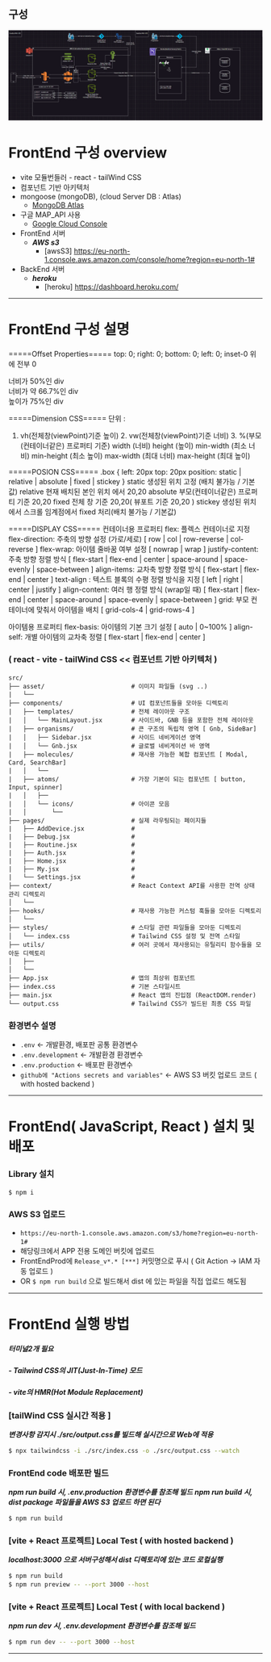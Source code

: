 ## 구성
![구성](구성도.png)

#### 
# FrontEnd 구성 overview
#### 
- vite 모듈번들러 - react - tailWind CSS
- 컴포넌트 기반 아키텍처
- mongoose (mongoDB), (cloud Server DB : Atlas)
  - [MongoDB Atlas](https://cloud.mongodb.com/v2#/org/66fcba7d069a4d43c73cf7af/projects)
- 구글 MAP_API 사용
  - [Google Cloud Console](https://console.cloud.google.com/apis/credentials?hl=ko&project=effective-brook-437306-h0)
- FrontEnd 서버
  - ***AWS s3***
    - [awsS3] https://eu-north-1.console.aws.amazon.com/console/home?region=eu-north-1#
- BackEnd 서버
  - ***heroku***
    - [heroku] https://dashboard.heroku.com/

___

#### 
# FrontEnd 구성 설명
#### 

=====Offset Properties=====
  top: 0;
  right: 0;
  bottom: 0;
  left: 0;
inset-0 위에 전부 0
<div class="w-1/2">너비가 50%인 div</div>
<div class="w-2/3">너비가 약 66.7%인 div</div>
<div class="h-3/4">높이가 75%인 div</div>

=====Dimension CSS=====
단위 : 
1. vh(전체창(viewPoint)기준 높이)  2. vw(전체창(viewPoint)기준 너비) 3. %(부모(컨테이너같은) 프로퍼티 기준)
width (너비)
height (높이)
min-width (최소 너비)
min-height (최소 높이)
max-width (최대 너비)
max-height (최대 높이)

=====POSION CSS=====
.box {
  left: 20px
  top: 20px
  position: static | relative | absolute | fixed | stickey
}
static	생성된 위치 고정 (배치 불가능 / 기본값)
relative	현재 배치된 본인 위치 에서 20,20
absolute	부모(컨테이너같은) 프로퍼티 기준 20,20
fixed	전체 창 기준 20,20( 뷰포트 기준 20,20 )
stickey	생성된 위치 에서 스크롤 임계점에서 fixed 처리(배치 불가능 / 기본값)

=====DISPLAY CSS=====
컨테이너용 프로퍼티
flex: 플렉스 컨테이너로 지정
flex-direction: 주축의 방향 설정 (가로/세로)
    [ row | col | row-reverse | col-reverse ]
flex-wrap: 아이템 줄바꿈 여부 설정
    [ nowrap | wrap ]
justify-content: 주축 방향 정렬 방식
    [ flex-start | flex-end | center | space-around | space-evenly | space-between ]
align-items: 교차축 방향 정렬 방식
    [ flex-start | flex-end | center ]
text-align : 텍스트 블록의 수평 정렬 방식을 지정
    [ left | right | center | justify ]
align-content: 여러 행 정렬 방식 (wrap일 때)
    [ flex-start | flex-end | center | space-around | space-evenly | space-between ]
grid: 부모 컨테이너에 맞춰서 아이템을 배치
    [ grid-cols-4 | grid-rows-4 ]

아이템용 프로퍼티
flex-basis: 아이템의 기본 크기 설정
    [ auto | 0~100% ]
align-self: 개별 아이템의 교차축 정렬
    [ flex-start | flex-end | center ]

### ( react - vite - tailWind CSS << 컴포넌트 기반 아키텍처 )
```tree
src/
├── asset/                        # 이미지 파일들 (svg ..)
|   └──                           
├── components/                   # UI 컴포넌트들을 모아둔 디렉토리 
|   ├── templates/                # 전체 레이아웃 구조 
|   │   └── MainLayout.jsx        # 사이드바, GNB 등을 포함한 전체 레이아웃
|   ├── organisms/                # 큰 구조의 독립적 영역 [ Gnb, SideBar]
|   │   ├── Sidebar.jsx           # 사이드 네비게이션 영역
|   │   └── Gnb.jsx               # 글로벌 네비게이션 바 영역
|   ├── molecules/                # 재사용 가능한 복합 컴포넌트 [ Modal, Card, SearchBar]
|   │   └── 
|   ├── atoms/                    # 가장 기본이 되는 컴포넌트 [ button, Input, spinner]
|   │   ├──
|   │   └── icons/                # 아이콘 모음
|   │       └──
├── pages/                        # 실제 라우팅되는 페이지들
|   ├── AddDevice.jsx             #
|   ├── Debug.jsx                 #
|   ├── Routine.jsx               #
|   ├── Auth.jsx                  #
|   ├── Home.jsx                  #
|   ├── My.jsx                    #
|   └── Settings.jsx              #
├── context/                      # React Context API를 사용한 전역 상태 관리 디렉토리
│   └──       
├── hooks/                        # 재사용 가능한 커스텀 훅들을 모아둔 디렉토리
│   └──     
├── styles/                       # 스타일 관련 파일들을 모아둔 디렉토리
│   └── index.css                 # Tailwind CSS 설정 및 전역 스타일
├── utils/                        # 여러 곳에서 재사용되는 유틸리티 함수들을 모아둔 디렉토리
│   ├──       
│   └──       
├── App.jsx                       # 앱의 최상위 컴포넌트
├── index.css                     # 기본 스타일시트
├── main.jsx                      # React 앱의 진입점 (ReactDOM.render)
└── output.css                    # Tailwind CSS가 빌드된 최종 CSS 파일
```

### 환경변수 설명
  - `.env` <- 개발환경, 배포판 공통 환경변수
  - `.env.development` <- 개발환경 환경변수
  - `.env.production`  <- 배포판 환경변수
  - `github에 "Actions secrets and variables"` <- AWS S3 버킷 업로드 코드 ( with hosted backend )

___

#### 
# FrontEnd( JavaScript, React ) 설치 및 배포
#### 

### Library 설치
```bash
$ npm i
```

### AWS S3 업로드
  - `https://eu-north-1.console.aws.amazon.com/s3/home?region=eu-north-1#` 
  - 해당링크에서 APP 전용 도메인 버킷에 업로드
  - FrontEndProd에 `Release_v*.* [***]` 커밋명으로 푸시 ( Git Action -> IAM 자동 업로드 )
  - OR `$ npm run build` 으로 빌드해서 dist 에 있는 파일을 직접 업로드 해도됨

___

#### 
# FrontEnd 실행 방법 
##### 터미널2개 필요
#####  - Tailwind CSS의 JIT(Just-In-Time) 모드
#####  - vite의 HMR(Hot Module Replacement)
#### 

### [tailWind CSS 실시간 적용 ]
***변경사항 감지시 ./src/output.css를 빌드해 실시간으로 Web에 적용***
```bash
$ npx tailwindcss -i ./src/index.css -o ./src/output.css --watch
```
### FrontEnd code 배포판 빌드
***npm run build 시, .env.production 환경변수를 참조해 빌드***
***npm run build 시, dist package 파일들을 AWS S3 업로드 하면 된다***
```bash
$ npm run build
```
### [vite + React 프로젝트] Local Test ( with hosted backend )
***localhost:3000 으로 서버구성해서 dist 디렉토리에 있는 코드 로컬실행***
```bash
$ npm run build
$ npm run preview -- --port 3000 --host
```
### [vite + React 프로젝트] Local Test ( with local backend )
***npm run dev 시, .env.development 환경변수를 참조해 빌드***
```bash
$ npm run dev -- --port 3000 --host
```

___